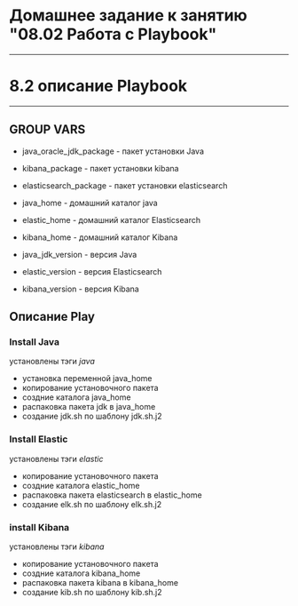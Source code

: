 # Домашнее задание к занятию "08.02 Работа с Playbook" 
_______________________________________________________________________________
# 8.2 описание Playbook
______________________________________________________________________________
## GROUP VARS
 - java_oracle_jdk_package - пакет установки Java
 - kibana_package - пакет установки kibana
 - elasticsearch_package - пакет установки elasticsearch

 - java_home - домашний каталог java
 - elastic_home - домашний каталог Elasticsearch
 - kibana_home - домашний каталог Kibana

 - java_jdk_version - версия Java
 - elastic_version - версия Elasticsearch
 - kibana_version - версия Kibana

## Описание Play 

### Install Java
 установлены тэги *java* 
 - установка переменной java_home
 - копирование установочного пакета
 - создние каталога java_home
 - распаковка пакета jdk в java_home
 - создание jdk.sh по шаблону jdk.sh.j2 

### Install Elastic
 установлены тэги *elastic*  
 - копирование установочного пакета
 - создние каталога elastic_home
 - распаковка пакета elasticsearch в elastic_home
 - создание elk.sh по шаблону elk.sh.j2 

### install Kibana
 установлены тэги *kibana*  
 - копирование установочного пакета
 - создние каталога kibana_home
 - распаковка пакета kibana в kibana_home
 - создание kib.sh по шаблону kib.sh.j2 
